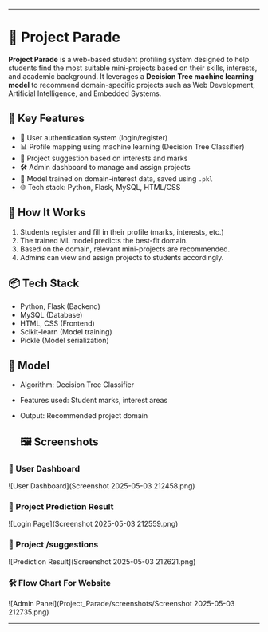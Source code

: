 

---

# 🎯 Project Parade

**Project Parade** is a web-based student profiling system designed to help students find the most suitable mini-projects based on their skills, interests, and academic background. It leverages a **Decision Tree machine learning model** to recommend domain-specific projects such as Web Development, Artificial Intelligence, and Embedded Systems.

## 🚀 Key Features

* 🔐 User authentication system (login/register)
* 📊 Profile mapping using machine learning (Decision Tree Classifier)
* 📁 Project suggestion based on interests and marks
* 🛠️ Admin dashboard to manage and assign projects
* 🧠 Model trained on domain-interest data, saved using `.pkl`
* 🌐 Tech stack: Python, Flask, MySQL, HTML/CSS

## 🧠 How It Works

1. Students register and fill in their profile (marks, interests, etc.)
2. The trained ML model predicts the best-fit domain.
3. Based on the domain, relevant mini-projects are recommended.
4. Admins can view and assign projects to students accordingly.

## 📦 Tech Stack

* Python, Flask (Backend)
* MySQL (Database)
* HTML, CSS (Frontend)
* Scikit-learn (Model training)
* Pickle (Model serialization)

## 🧪 Model

* Algorithm: Decision Tree Classifier
* Features used: Student marks, interest areas
* Output: Recommended project domain

  ## 🖼️ Screenshots
  
### 🧾 User Dashboard
![User Dashboard](Screenshot 2025-05-03 212458.png)

### 🔐  Project Prediction Result
![Login Page](Screenshot 2025-05-03 212559.png)

### 🎯 Project /suggestions
![Prediction Result](Screenshot 2025-05-03 212621.png)

### 🛠️ Flow Chart For Website
![Admin Panel](Project_Parade/screenshots/Screenshot 2025-05-03 212735.png)


---


